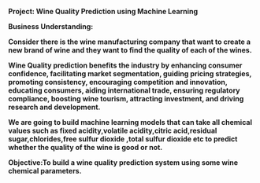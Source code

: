 **Project: Wine Quality Prediction using Machine Learning**

**Business Understanding:**

**Consider there is the wine manufacturing company that want to create a new brand of wine and they want to find the quality of each of the wines.**

**Wine Quality prediction benefits the industry by enhancing consumer confidence, facilitating market segmentation, guiding pricing strategies, promoting consistency, encouraging competition and innovation, educating consumers, aiding international trade, ensuring regulatory compliance, boosting wine tourism, attracting investment, and driving research and development.**

**We are going to build machine learning models that can take all chemical values such as fixed acidity,volatile acidity,citric acid,residual sugar,chlorides,free sulfur dioxide ,total sulfur dioxide etc to predict whether the quality of the wine is good or not.**

**Objective:To build a wine quality prediction system using some wine chemical parameters.**
